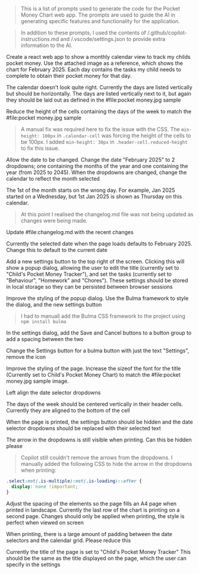 > This is a list of prompts used to generate the code for the Pocket Money Chart web app. The prompts are used to guide the AI in generating specific features and functionality for the application. 

> In addition to these prompts, I used the contents of /.github/copilot-instructions.md and /.vscode/settings.json to provide extra information to the AI.

Create a react web app to show a monthly calendar view to track my childs pocket money. Use the attached image as a reference, which shows the chart for February 2025. Each day contains the tasks my child needs to complete to obtain their pocket money for that day.

The calendar doesn't look quite right. Currently the days are listed vertically but should be horizontally. The days are listed vertically next to it, but again they should be laid out as defined in the #file:pocket money.jpg sample

Reduce the height of the cells containing the days of the week to match the #file:pocket money.jpg sample

> A manual fix was required here to fix the issue with the CSS. The `min-height: 100px` in `.calendar-cell` was forcing the height of the cells to be 100px. I added `min-height: 30px` in `.header-cell.reduced-height` to fix this issue.

Allow the date to be changed. Change the date "February 2025" to 2 dropdowns; one containing the months of the year and one containing the year (from 2025 to 2045). When the dropdowns are changed, change the calendar to reflect the month selected

The 1st of the month starts on the wrong day. For example, Jan 2025 started on a Wednesday, but 1st Jan 2025 is shown as Thursday on this calendar.

> At this point I realised the changelog.md file was not being updated as changes were being made.

Update #file:changelog.md with the recent changes

Currently the selected date when the page loads defaults to February 2025. Change this to default to the current date

Add a new settings button to the top right of the screen. Clicking this will show a popup dialog, allowing the user to edit the title (currently set to "Child's Pocket Money Tracker"), and set the tasks (currently set to "Behaviour", "Homework" and "Chores"). These settings should be stored in local storage so they can be persisted between browser sessions

Improve the styling of the popup dialog. Use the Bulma framework to style the dialog, and the new settings button

> I had to manuall add the Bulma CSS framework to the project using `npm install bulma`

In the settings dialog, add the Save and Cancel buttons to a button group to add a spacing between the two

Change the Settings button for a bulma button with just the text "Settings", remove the icon

Improve the styling of the page. Increase the sizeof the font for the title (Currently set to Child's Pocket Money Chart) to match the #file:pocket money.jpg sample image.

Left align the date selector dropdowns

The days of the week should be centered vertically in their header cells. Currently they are aligned to the bottom of the cell

When the page is printed, the settings button should be hidden and the date selector dropdowns should be replaced with their selected text

The arrow in the dropdowns is still visible when printing. Can this be hidden please

> Copilot still couldn't remove the arrows from the dropdowns. I manually added the following CSS to hide the arrow in the dropdowns when printing:

```css
.select:not(.is-multiple):not(.is-loading)::after {
  display: none !important;
}
```

Adjust the spacing of the elements so the page fills an A4 page when printed in landscape. Currently the last row of the chart is printing on a second page. Changes should only be applied when printing, the style is perfect when viewed on screen

When printing, there is a large amount of padding between the date selectors and the calendar grid. Please reduce this

Currently the title of the page is set to "Child's Pocket Money Tracker" This should be the same as the title displayed on the page, which the user can specify in the settings
